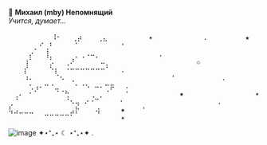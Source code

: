🦷 **Михаил (mby) Непомнящий**  
*Учится, думает...*  

<pre>
　　　　⠀⠀⠀⠸⠂⠀⠀⢀⡴⠀⠀⠀⢀⣄⠀⠀⠀⠀⠀⠀⠀⠀✴            .         ★                    ✩          ✴ 
⠀⠀⠀⠀⠀⡀⠊⢀⠃⠀⠀⠀⠀⠁⠀⠀⠀⠀⠀⠀⠀⠀'
⠀⠀⠀⠀⡔⠀⠀⢸⡀⠀⠀⠀⠀⡀⢀⠠⠤⡀⠀⠀⠀⠀         .                          ✩   
⠀⠀⠀⢰⠁⠀⠀⠀⡡⠀⠀⢀⠜⠀⠀⠀⠀⠀⠤⡀⠀⠀                  ✩                          ★  . '
⠀⠀⠀⡎⠀⠀⠀⠀⠑⡆⠀⠐⠒⠒⠒⠒⠒⠒⠒⠁⠀⠀.
⠀⠀⠀⠰⠄⠀⠀⠀⠀⠈⠢⠀⢀⠀⠀⠀⠀⠀⠀⠀⠀⠀            '           .                                                                                                               /утро.  
⠀⠀⠀⠀⢂⢠⠄⠒⠐⣀⠀⠀⠀⠂⠐⠢ ⠤⠄⠒⡶⠀⠀.                                                                                                                                             >_<
⠀⢀⠄⠀⠂⠁⠀⠀⠀⠈⠈⢓⠀⠀⠀⠀⢀ ⡀⠈⠀⠀⠀'            ★                 ✴    .              ✩                                                                                              
⢀⠈⠀⠀⠀⠀⠀⠀⠀⠀⠀⠈⠢⢤ ⠔⠐⠉⠀⠀⠀⠀⠂                      .                                                                                                                          
⢧⣠⣀⣀⣀⠀⠀⠀⠀⠀⠀⠀⣠⡗⠀⠀⠀⢴⠀⠀⠀⠀★    '
⠀⠀⠀⠀⠀⠀⠀⠉⠉⠉⠉⠉⠁⠀⠀⠀⠀⠀⠀⠀⠀⠀✴                                         '          '                                                                                           
</pre>


![image](https://github.com/user-attachments/assets/77c54c01-fead-4352-8d13-806bd6ad3871)
✦⋆⁺₊⋆ 
                                                                                ☾ ⋆⁺₊⋆✦ 
.        
<!--
**wcidfu/wcidfu** is a ✨ _special_ ✨ repository because its `README.md` (this file) appears on your GitHub profile.

Here are some ideas to get you started:

- 🔭 I’m currently working on ...
- 🌱 I’m currently learning ...
- 👯 I’m looking to collaborate on ...
- 🤔 I’m looking for help with ...
- 💬 Ask me about ...
- 📫 How to reach me: ...
- 😄 Pronouns: ...
- ⚡ Fun fact: ...
-->
